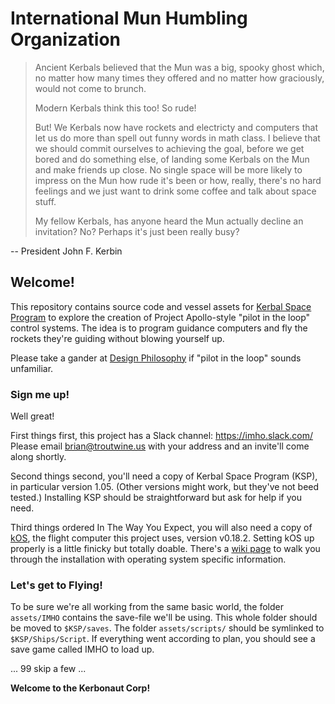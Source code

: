# International Mun Humbling Organization

> Ancient Kerbals believed that the Mun was a big, spooky ghost which, no matter how
> many times they offered and no matter how graciously, would not come to brunch.
>
> Modern Kerbals think this too! So rude!
>
> But! We Kerbals now have rockets and electricty and computers that let us do more than spell out funny words in math class. I believe that we should commit ourselves to achieving the goal, before we get bored and do something else, of landing some Kerbals on the Mun and make friends up close. No single space will be more likely to impress on the Mun how rude it's been or how, really, there's no hard feelings and we just want to drink some coffee and talk about space stuff.
>
> My fellow Kerbals, has anyone heard the Mun actually decline an invitation? No? Perhaps it's just been really busy?

-- President John F. Kerbin

## Welcome!

This repository contains source code and vessel assets for
[Kerbal Space Program](https://kerbalspaceprogram.com/) to explore the creation
of Project Apollo-style "pilot in the loop" control systems. The idea is to
program guidance computers and fly the rockets they're guiding without blowing
yourself up.

Please take a gander at [Design Philosophy](HERE) if "pilot in the loop" sounds
unfamiliar.

### Sign me up!

Well great!

First things first, this project has a Slack channel: https://imho.slack.com/
Please email brian@troutwine.us with your address and an invite'll come along
shortly.

Second things second, you'll need a copy of Kerbal Space Program (KSP), in
particular version 1.05. (Other versions might work, but they've not beed
tested.) Installing KSP should be straightforward but ask for help if you need.

Third things ordered In The Way You Expect, you will also need a copy of
[kOS](https://github.com/KSP-KOS/KOS), the flight computer this project uses,
version v0.18.2. Setting kOS up properly is a little finicky but totally doable.
There's a [wiki page](HERE) to walk you through the installation with operating
system specific information.

### Let's get to Flying!

To be sure we're all working from the same basic world, the folder `assets/IMHO`
contains the save-file we'll be using. This whole folder should be moved to
`$KSP/saves`. The folder `assets/scripts/` should be symlinked to
`$KSP/Ships/Script`. If everything went according to plan, you should see a save
game called IMHO to load up.

... 99 skip a few ...

**Welcome to the Kerbonaut Corp!**
